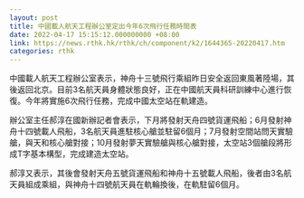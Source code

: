 ```yaml
---
layout: post
title: 中國載人航天工程辦公室定出今年6次飛行任務時間表
date: 2022-04-17 15:15:12.000000000 +08:00
link: https://news.rthk.hk/rthk/ch/component/k2/1644365-20220417.htm
categories: rthk
---
```


中國載人航天工程辦公室表示，神舟十三號飛行乘組昨日安全返回東風著陸場，其後返回北京。目前3名航天員身體狀態良好，正在中國航天員科研訓練中心進行恢復。今年將實施6次飛行任務，完成中國太空站在軌建造。

辦公室主任郝淳在國新辦記者會表示，下月將發射天舟四號貨運飛船；6月發射神舟十四號載人飛船，3名航天員進駐核心艙並駐留6個月；7月發射空間站問天實驗艙，與天和核心艙對接；10月發射夢天實驗艙與核心艙對接，太空站3個艙段將形成T字基本構型，完成建造太空站。

郝淳又表示，其後會發射天舟五號貨運飛船和神舟十五號載人飛船，後者由3名航天員組成乘組，與神舟十四號航天員在軌輪換後，在軌駐留6個月。
